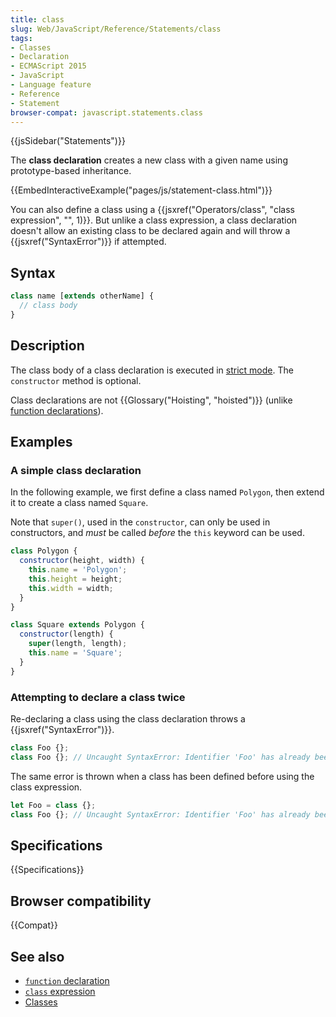 ```yaml
---
title: class
slug: Web/JavaScript/Reference/Statements/class
tags:
- Classes
- Declaration
- ECMAScript 2015
- JavaScript
- Language feature
- Reference
- Statement
browser-compat: javascript.statements.class
---
```

{{jsSidebar("Statements")}}

The **class declaration** creates a new class with a given name using
prototype-based inheritance.

{{EmbedInteractiveExample("pages/js/statement-class.html")}}

You can also define a class using a
{{jsxref("Operators/class", "class expression",
    "", 1)}}.
But unlike a class expression, a class declaration doesn't allow an existing
class to be declared again and will throw a {{jsxref("SyntaxError")}} if
attempted.

## Syntax

```js
class name [extends otherName] {
  // class body
}
```

## Description

The class body of a class declaration is executed in
[strict mode](/en-US/docs/Web/JavaScript/Reference/Strict_mode). The
`constructor` method is optional.

Class declarations are not {{Glossary("Hoisting", "hoisted")}}
(unlike
[function declarations](/en-US/docs/Web/JavaScript/Reference/Statements/function)).

## Examples

### A simple class declaration

In the following example, we first define a class named `Polygon`, then extend
it to create a class named `Square`.

Note that `super()`, used in the `constructor`, can only be used in
constructors, and *must* be called *before* the `this` keyword can be used.

```js
class Polygon {
  constructor(height, width) {
    this.name = 'Polygon';
    this.height = height;
    this.width = width;
  }
}

class Square extends Polygon {
  constructor(length) {
    super(length, length);
    this.name = 'Square';
  }
}
```

### Attempting to declare a class twice

Re-declaring a class using the class declaration throws a
{{jsxref("SyntaxError")}}.

```js example-bad
class Foo {};
class Foo {}; // Uncaught SyntaxError: Identifier 'Foo' has already been declared
```

The same error is thrown when a class has been defined before using the class
expression.

```js example-bad
let Foo = class {};
class Foo {}; // Uncaught SyntaxError: Identifier 'Foo' has already been declared
```

## Specifications

{{Specifications}}

## Browser compatibility

{{Compat}}

## See also

*   [`function` declaration](/en-US/docs/Web/JavaScript/Reference/Statements/function)
*   [`class` expression](/en-US/docs/Web/JavaScript/Reference/Operators/class)
*   [Classes](/en-US/docs/Web/JavaScript/Reference/Classes)
